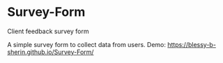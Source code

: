 # Survey-Form
Client feedback survey form

A simple survey form to collect data from users.
Demo: https://blessy-b-sherin.github.io/Survey-Form/
